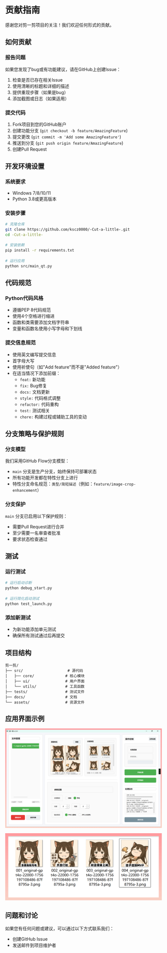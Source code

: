 # 贡献指南

感谢您对剪一剪项目的关注！我们欢迎任何形式的贡献。

## 如何贡献

### 报告问题
如果您发现了bug或有功能建议，请在GitHub上创建Issue：
1. 检查是否已存在相关Issue
2. 使用清晰的标题和详细的描述
3. 提供重现步骤（如果是bug）
4. 添加截图或日志（如果适用）

### 提交代码
1. Fork项目到您的GitHub账户
2. 创建功能分支 (`git checkout -b feature/AmazingFeature`)
3. 提交更改 (`git commit -m 'Add some AmazingFeature'`)
4. 推送到分支 (`git push origin feature/AmazingFeature`)
5. 创建Pull Request

## 开发环境设置

### 系统要求
- Windows 7/8/10/11
- Python 3.8或更高版本

### 安装步骤
```bash
# 克隆仓库
git clone https://github.com/kscz0000/-Cut-a-little-.git
cd -Cut-a-little-

# 安装依赖
pip install -r requirements.txt

# 运行应用
python src/main_qt.py
```

## 代码规范

### Python代码风格
- 遵循PEP 8代码规范
- 使用4个空格进行缩进
- 函数和类需要添加文档字符串
- 变量和函数名使用小写字母和下划线

### 提交信息规范
- 使用英文编写提交信息
- 首字母大写
- 使用祈使句（如"Add feature"而不是"Added feature"）
- 在适当情况下添加前缀：
  - `feat:` 新功能
  - `fix:` Bug修复
  - `docs:` 文档更新
  - `style:` 代码格式调整
  - `refactor:` 代码重构
  - `test:` 测试相关
  - `chore:` 构建过程或辅助工具的变动

## 分支策略与保护规则

### 分支模型
我们采用GitHub Flow分支模型：
- `main` 分支是生产分支，始终保持可部署状态
- 所有功能开发都在特性分支上进行
- 特性分支命名规范：`类型/简短描述`（例如：`feature/image-crop-enhancement`）

### 分支保护
`main` 分支已启用以下保护规则：
- 需要Pull Request进行合并
- 至少需要一名审查者批准
- 要求状态检查通过

## 测试

### 运行测试
```bash
# 运行启动诊断
python debug_start.py

# 运行简化启动测试
python test_launch.py
```

### 添加新测试
- 为新功能添加单元测试
- 确保所有测试通过后再提交

## 项目结构

```
剪一剪/
├── src/                    # 源代码
│   ├── core/              # 核心模块
│   ├── ui/                # 用户界面
│   └── utils/             # 工具函数
├── tests/                 # 测试文件
├── docs/                  # 文档
└── assets/                # 资源文件
```

## 应用界面示例

![应用主界面示例](主页界面UI.jpg)

![裁剪效果示例](裁剪后效果图.jpg)

## 问题和讨论

如果您有任何问题或建议，可以通过以下方式联系我们：
- 创建GitHub Issue
- 发送邮件到项目维护者